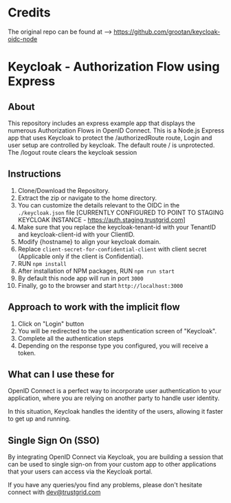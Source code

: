 # Credits
The original repo can be found at --> https://github.com/grootan/keycloak-oidc-node


# Keycloak - Authorization Flow using Express

## About

This repository includes an express example app that displays the numerous Authorization Flows in OpenID Connect. This is a Node.js Express app that uses Keycloak to protect the /authorizedRoute route, Login and user setup are controlled by keycloak. The default route / is unprotected. The /logout route clears the keycloak session

## Instructions

1. Clone/Download the Repository.
2. Extract the zip or navigate to the home directory.
3. You can customize the details relevant to the OIDC in the ```./keycloak.json``` file [CURRENTLY CONFIGURED TO POINT TO STAGING KEYCLOAK INSTANCE - https://auth.staging.trustgrid.com]
4. Make sure that you replace the keycloak-tenant-id with your TenantID and keycloak-client-id with your ClientID.
5. Modify {hostname} to align your keycloak domain.
6. Replace `client-secret-for-confidential-client` with client secret (Applicable only if the client is Confidential).
7. RUN `npm install`
8. After installation of NPM packages, RUN `npm run start`
9. By default this node app will run in port `3000`
10. Finally, go to the browser and start `http://localhost:3000`

## Approach to work with the implicit flow

1. Click on "Login" button
2. You will be redirected to the user authentication screen of "Keycloak".
3. Complete all the authentication steps
4. Depending on the response type you configured, you will receive a token.

## What can I use these for

OpenID Connect is a perfect way to incorporate user authentication to your application, where you are relying on another party to handle user identity.

In this situation, Keycloak handles the identity of the users, allowing it faster to get up and running.

## Single Sign On (SSO)

By integrating OpenID Connect via Keycloak, you are building a session that can be used to single sign-on from your custom app to other applications that your users can access via the Keycloak portal.

If you have any queries/you find any problems, please don't hesitate connect with dev@trustgrid.com
